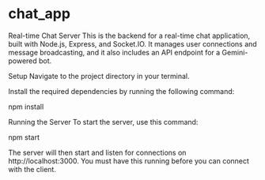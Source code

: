 # chat_app
Real-time Chat Server
This is the backend for a real-time chat application, built with Node.js, Express, and Socket.IO. It manages user connections and message broadcasting, and it also includes an API endpoint for a Gemini-powered bot.

Setup
Navigate to the project directory in your terminal.

Install the required dependencies by running the following command:

npm install

Running the Server
To start the server, use this command:

npm start

The server will then start and listen for connections on http://localhost:3000. You must have this running before you can connect with the client.
